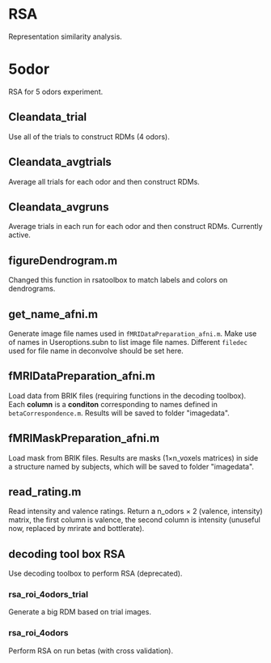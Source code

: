 # RSA
Representation similarity analysis.

# 5odor
RSA for 5 odors experiment.

## Cleandata_trial
Use all of the trials to construct RDMs (4 odors).

## Cleandata_avgtrials
Average all trials for each odor and then construct RDMs.

## Cleandata_avgruns
Average trials in each run for each odor and then construct RDMs. Currently active.

## figureDendrogram.m
Changed this function in rsatoolbox to match labels and colors on dendrograms.

## get_name_afni.m
Generate image file names used in `fMRIDataPreparation_afni.m`. Make use of names in Useroptions.subn to list image file names. Different `filedec` used for file name in deconvolve should be set here.

## fMRIDataPreparation_afni.m
Load data from BRIK files (requiring functions in the decoding toolbox). Each **column** is a **conditon** corresponding to names defined in `betaCorrespondence.m`. Results will be saved to folder "imagedata".

## fMRIMaskPreparation_afni.m
Load mask from BRIK files. Results are masks (1×n_voxels matrices) in side a structure named by subjects, which will be saved to folder "imagedata".

## read_rating.m
Read intensity and valence ratings. Return a n_odors × 2 (valence, intensity) matrix, the first column is valence, the second column is intensity (unuseful now, replaced by mrirate and bottlerate).

## decoding tool box RSA
Use decoding toolbox to perform RSA (deprecated).

### rsa_roi_4odors_trial
Generate a big RDM based on trial images.

### rsa_roi_4odors
Perform RSA on run betas (with cross validation).